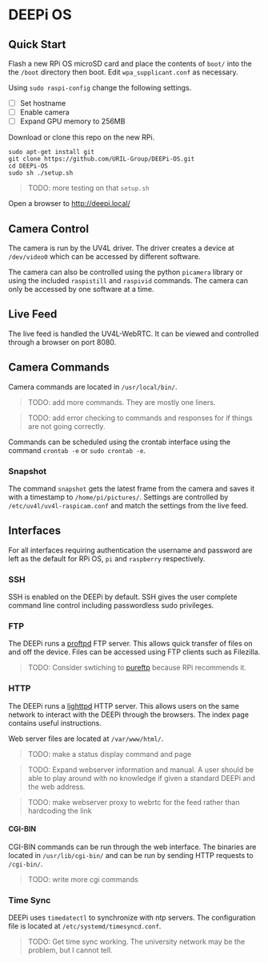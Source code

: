 # DEEPi OS #

## Quick Start ##

Flash a new RPi OS microSD card and place the contents of `boot/` into the
the `/boot` directory then boot. Edit `wpa_supplicant.conf` as necessary.

Using `sudo raspi-config` change the following settings.

  * [ ] Set hostname
  * [ ] Enable camera
  * [ ] Expand GPU memory to 256MB
  
Download or clone this repo on the new RPi.

```
sudo apt-get install git
git clone https://github.com/URIL-Group/DEEPi-OS.git
cd DEEPi-OS
sudo sh ./setup.sh
```

>TODO: more testing on that `setup.sh`

Open a browser to http://deepi.local/

## Camera Control ##

The camera is run by the UV4L driver. The driver creates a device at
`/dev/video0` which can be accessed by different software. 

The camera can also be controlled using the python `picamera` library
or using the included `raspistill` and `raspivid` commands. The camera
can only be accessed by one software at a time. 

## Live Feed ##

The live feed is handled the UV4L-WebRTC. It can be viewed and
controlled through a browser on port 8080.

## Camera Commands ##

Camera commands are located in `/usr/local/bin/`.

> TODO: add more commands. They are mostly one liners. 

> TODO: add error checking to commands and responses for if things 
> are not going correctly.

Commands can be scheduled using the crontab interface using the
command `crontab -e` or `sudo crontab -e`.
  
### Snapshot ###

The command `snapshot` gets the latest frame from the camera and saves
it with a timestamp to `/home/pi/pictures/`. Settings are controlled
by `/etc/uv4l/uv4l-raspicam.conf` and match the settings from the live
feed.

## Interfaces ##

For all interfaces requiring authentication the username and password are
left as the default for RPi OS, `pi` and `raspberry` respectively.

### SSH ###

SSH is enabled on the DEEPi by default. SSH gives the user complete
command line control including passwordless sudo privileges.

### FTP ###

The DEEPi runs a [proftpd]() FTP server. This allows quick transfer of
files on and off the device. Files can be accessed using FTP clients
such as Filezilla.

> TODO: Consider swtiching to
> [pureftp](https://www.raspberrypi.org/documentation/remote-access/ftp.md)
> because RPi recommends it.

### HTTP ###

The DEEPi runs a [lighttpd]() HTTP server. This allows users on the same
network to interact with the DEEPi through the browsers. The index page 
contains useful instructions.

Web server files are located at `/var/www/html/`. 

> TODO: make a status display command and page

> TODO: Expand webserver information and manual. A user should be able
> to play around with no knowledge if given a standard DEEPi and the
> web address.

> TODO: make webserver proxy to webrtc for the feed rather than
> hardcoding the link

#### CGI-BIN ####

CGI-BIN commands can be run through the web interface. The binaries are 
located in `/usr/lib/cgi-bin/` and can be run by sending HTTP requests to
`/cgi-bin/`.

> TODO: write more cgi commands

### Time Sync ###

DEEPi uses `timedatectl` to synchronize with ntp servers. The configuration
file is located at `/etc/systemd/timesyncd.conf`.

> TODO: Get time sync working. The university network may be the
> problem, but I cannot tell.
